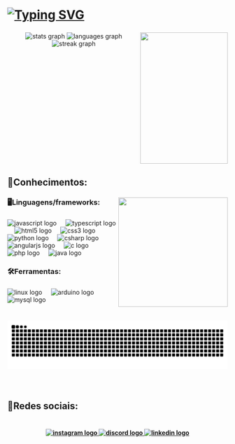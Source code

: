 <h1 align="left"><b><a href="https://git.io/typing-svg"><img src="https://readme-typing-svg.demolab.com?font=Fira+Code&size=23&pause=1000&color=F7F7F7&width=435&lines=Ol%C3%A1%F0%9F%91%8B%2C+bem+vindo+ao+meu+GitHub!;%F0%9F%91%BESou+o+Pedro+Lucas!+" alt="Typing SVG" /></a></b></h1>

###

<img align="right" height="300" width="200" src="https://media.giphy.com/media/v1.Y2lkPTc5MGI3NjExNG03Yjh3c3YyN2tkOTM1OGRzdXFxMW0wa2xqNHAxN2RyanEybm9zZSZlcD12MV9pbnRlcm5hbF9naWZfYnlfaWQmY3Q9cw/Z2NXSNmbgcE21zbVyZ/giphy.gif"  />

###

<div align="center">
  <img src="https://github-readme-stats.vercel.app/api?username=pEdrolgdcm&hide_title=false&hide_rank=false&show_icons=true&include_all_commits=true&count_private=true&disable_animations=false&theme=dracula&locale=en&hide_border=false&order=1" height="140" alt="stats graph"  />
  <img src="https://github-readme-stats.vercel.app/api/top-langs?username=pEdrolgdcm&locale=en&hide_title=false&layout=compact&card_width=320&langs_count=5&theme=dracula&hide_border=false&order=2" height="140" alt="languages graph"  />
  <img src="https://streak-stats.demolab.com?user=pEdrolgdcm&locale=en&mode=daily&theme=dark&hide_border=false&border_radius=5&order=3" height="150" alt="streak graph"  />
</div>

###

<br clear="both">

<h2 align="left">🧠Conhecimentos:</h2>

###

<img align="right" height="250" width="250" src="https://media.giphy.com/media/v1.Y2lkPTc5MGI3NjExazUzaWVmM2lnb2ZxaTlld3Iwdmh6Yms1YjdxYmFhMG5rcmFkZnZsZyZlcD12MV9pbnRlcm5hbF9naWZfYnlfaWQmY3Q9cw/n881nu8KO2tJ5VtJ7U/giphy.gif"  />

###

<h3 align="left">🖥️<b>Linguagens/frameworks:</b></h3>

###

<div align="left">
  <img src="https://cdn.jsdelivr.net/gh/devicons/devicon/icons/javascript/javascript-original.svg" height="40" alt="javascript logo"  />
  <img width="12" />
  <img src="https://cdn.jsdelivr.net/gh/devicons/devicon/icons/typescript/typescript-original.svg" height="40" alt="typescript logo"  />
  <img width="12" />
  <img src="https://cdn.jsdelivr.net/gh/devicons/devicon/icons/html5/html5-original.svg" height="40" alt="html5 logo"  />
  <img width="12" />
  <img src="https://cdn.jsdelivr.net/gh/devicons/devicon/icons/css3/css3-original.svg" height="40" alt="css3 logo"  />
  <img width="12" />
  <img src="https://cdn.jsdelivr.net/gh/devicons/devicon/icons/python/python-original.svg" height="40" alt="python logo"  />
  <img width="12" />
  <img src="https://cdn.jsdelivr.net/gh/devicons/devicon/icons/csharp/csharp-original.svg" height="40" alt="csharp logo"  />
  <img width="12" />
  <img src="https://cdn.jsdelivr.net/gh/devicons/devicon/icons/angularjs/angularjs-original.svg" height="40" alt="angularjs logo"  />
  <img width="12" />
  <img src="https://cdn.jsdelivr.net/gh/devicons/devicon/icons/c/c-original.svg" height="40" alt="c logo"  />
  <img width="12" />
  <img src="https://cdn.jsdelivr.net/gh/devicons/devicon/icons/php/php-original.svg" height="40" alt="php logo"  />
  <img width="12" />
  <img src="https://cdn.jsdelivr.net/gh/devicons/devicon/icons/java/java-original.svg" height="40" alt="java logo"  />
</div>

###

<h3 align="left">🛠️<b>Ferramentas:</b></h3>

###

<div align="left">
  <img src="https://cdn.jsdelivr.net/gh/devicons/devicon/icons/linux/linux-original.svg" height="40" alt="linux logo"  />
  <img width="12" />
  <img src="https://cdn.jsdelivr.net/gh/devicons/devicon/icons/arduino/arduino-original.svg" height="40" alt="arduino logo"  />
  <img width="12" />
  <img src="https://cdn.jsdelivr.net/gh/devicons/devicon/icons/mysql/mysql-original.svg" height="40" alt="mysql logo"  />
</div>

###

<br clear="both">

<img src="https://raw.githubusercontent.com/pEdrolgdcm/pEdrolgdcm/output/snake.svg" alt="Snake animation" />

###

<br clear="both">

<h2 align="left">🚀<b>Redes sociais:<b></h2>

###

<br clear="both">

<div align="center">
  <a href="https://www.instagram.com/pedrolgdcm/" target="_blank">
    <img src="https://img.shields.io/static/v1?message=Instagram&logo=instagram&label=&color=E4405F&logoColor=white&labelColor=&style=for-the-badge" height="40" alt="instagram logo"  />
  </a>
  <a href="discordapp.com/users/519469580452626444" target="_blank">
    <img src="https://img.shields.io/static/v1?message=Discord&logo=discord&label=&color=7289DA&logoColor=white&labelColor=&style=for-the-badge" height="40" alt="discord logo"  />
  </a>
  <a href="https://www.linkedin.com/in/pedrolgdcm/" target="_blank">
    <img src="https://img.shields.io/static/v1?message=LinkedIn&logo=linkedin&label=&color=0077B5&logoColor=white&labelColor=&style=for-the-badge" height="40" alt="linkedin logo"  />
  </a>
</div>

###